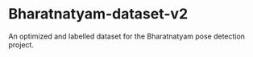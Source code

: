 # Bharatnatyam-dataset-v2
An optimized and labelled dataset for the Bharatnatyam pose detection project.
